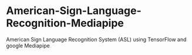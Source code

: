 # American-Sign-Language-Recognition-Mediapipe
American Sign Language Recognition System (ASL) using TensorFlow and google Mediapipe
